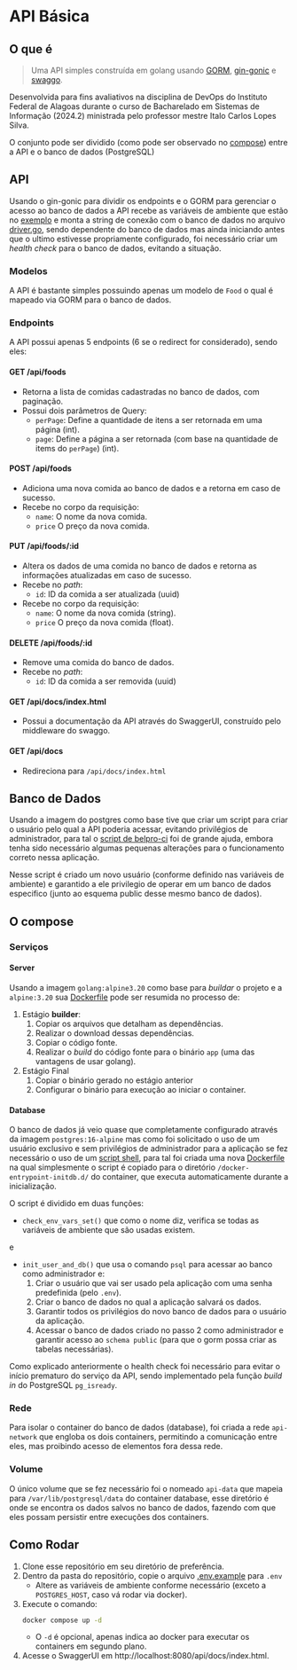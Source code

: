 # API Básica

## O que é

> Uma API simples construída em golang usando [GORM](https://gorm.io), [gin-gonic](https://gin-gonic.com) e [swaggo](https://github.com/swaggo/swag).

Desenvolvida para fins avaliativos na disciplina de DevOps do Instituto Federal de Alagoas durante o curso de Bacharelado em Sistemas de Informação (2024.2) ministrada pelo professor mestre Italo Carlos Lopes Silva.

O conjunto pode ser dividido (como pode ser observado no [compose](./compose.yml)) entre a API e o banco de dados (PostgreSQL)

## API

Usando o gin-gonic para dividir os endpoints e o GORM para gerenciar o acesso ao banco de dados a API recebe as variáveis de ambiente que estão no [exemplo](./.env.example) e monta a string de conexão com o banco de dados no arquivo [driver.go](./src/driver/driver.go), sendo dependente do banco de dados mas ainda iniciando antes que o ultimo estivesse propriamente configurado, foi necessário criar um _health check_ para o banco de dados, evitando a situação.

### Modelos

A API é bastante simples possuindo apenas um modelo de `Food` o qual é mapeado via GORM para o banco de dados.

### Endpoints

A API possui apenas 5 endpoints (6 se o redirect for considerado), sendo eles:

#### **GET** /api/foods

- Retorna a lista de comidas cadastradas no banco de dados, com paginação.
- Possui dois parâmetros de Query:
  - `perPage`: Define a quantidade de itens a ser retornada em uma página (int).
  - `page`: Define a página a ser retornada (com base na quantidade de items do `perPage`) (int).

#### **POST** /api/foods

- Adiciona uma nova comida ao banco de dados e a retorna em caso de sucesso.
- Recebe no corpo da requisição:
  - `name`: O nome da nova comida.
  - `price` O preço da nova comida.

#### **PUT** /api/foods/:id

- Altera os dados de uma comida no banco de dados e retorna as informações atualizadas em caso de sucesso.
- Recebe no _path_:
   - `id`: ID da comida a ser atualizada (uuid)
- Recebe no corpo da requisição:
  - `name`: O nome da nova comida (string).
  - `price` O preço da nova comida (float).

#### **DELETE** /api/foods/:id

- Remove uma comida do banco de dados.
- Recebe no _path_:
   - `id`: ID da comida a ser removida (uuid)

#### **GET** /api/docs/index.html

- Possui a documentação da API através do SwaggerUI, construído pelo middleware do swaggo.

#### **GET** /api/docs

- Redireciona para `/api/docs/index.html`

## Banco de Dados

Usando a imagem do postgres como base tive que criar um script para criar o usuário pelo qual a API poderia acessar, evitando privilégios de administrador, para tal o [script de belpro-ci](https://gist.github.com/beldpro-ci/bc8d1a48f6a012a1b494460aac84796a#file-01-filladb-sh) foi de grande ajuda, embora tenha sido necessário algumas pequenas alterações para o funcionamento correto nessa aplicação.

Nesse script é criado um novo usuário (conforme definido nas variáveis de ambiente) e garantido a ele privilegio de operar em um banco de dados especifico (junto ao esquema public desse mesmo banco de dados).

## O compose

### Serviços

#### Server

Usando a imagem `golang:alpine3.20` como base para _buildar_ o projeto e a `alpine:3.20` sua [Dockerfile](./docker/server/Dockerfile) pode ser resumida no processo de:

1. Estágio **builder**:
   1. Copiar os arquivos que detalham as dependências.
   2. Realizar o download dessas dependências.
   3. Copiar o código fonte.
   4. Realizar o _build_ do código fonte para o binário `app` (uma das vantagens de usar golang).
2. Estágio Final
   1. Copiar o binário gerado no estágio anterior
   2. Configurar o binário para execução ao iniciar o container.

#### Database

O banco de dados já veio quase que completamente configurado através da imagem `postgres:16-alpine` mas como foi solicitado o uso de um usuário exclusivo e sem privilégios de administrador para a aplicação se fez necessário o uso de um [script shell](./docker/database/001_init.sh), para tal foi criada uma nova [Dockerfile](./docker/database/Dockerfile) na qual simplesmente o script é copiado para o diretório `/docker-entrypoint-initdb.d/` do container, que executa automaticamente durante a inicialização.

O script é dividido em duas funções:

- `check_env_vars_set()` que como o nome diz, verifica se todas as variáveis de ambiente que são usadas existem.

e

- `init_user_and_db()` que usa o comando `psql` para acessar ao banco como administrador e:
  1. Criar o usuário que vai ser usado pela aplicação com uma senha predefinida (pelo `.env`).
  2. Criar o banco de dados no qual a aplicação salvará os dados.
  3. Garantir todos os privilégios do novo banco de dados para o usuário da aplicação.
  4. Acessar o banco de dados criado no passo 2 como administrador e garantir acesso ao `schema public` (para que o gorm possa criar as tabelas necessárias).

Como explicado anteriormente o health check foi necessário para evitar o início prematuro do serviço da API, sendo implementado pela função _build in_ do PostgreSQL `pg_isready`.

### Rede

Para isolar o container do banco de dados (database), foi criada a rede `api-network` que engloba os dois containers, permitindo a comunicação entre eles, mas proibindo acesso de elementos fora dessa rede.

### Volume

O único volume que se fez necessário foi o nomeado `api-data` que mapeia para `/var/lib/postgresql/data` do container database, esse diretório é onde se encontra os dados salvos no banco de dados, fazendo com que eles possam persistir entre execuções dos containers.

## Como Rodar

1. Clone esse repositório em seu diretório de preferência.
2. Dentro da pasta do repositório, copie o arquivo [.env.example](./.env.example) para `.env`
   - Altere as variáveis de ambiente conforme necessário (exceto a `POSTGRES_HOST`, caso vá rodar via docker).
3. Execute o comando:
   ```bash
   docker compose up -d
   ```
   - O `-d` é opcional, apenas indica ao docker para executar os containers em segundo plano.
4. Acesse o SwaggerUI em http://localhost:8080/api/docs/index.html.
